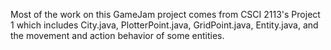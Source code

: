 Most of the work on this GameJam project comes from CSCI 2113's Project 1 which includes City.java, PlotterPoint.java, GridPoint.java, Entity.java, and the movement and action behavior of some entities.